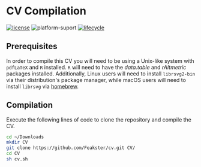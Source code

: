 # CV Compilation

<!-- Badges -->
[![license](https://img.shields.io/badge/license-MIT-blue)](https://choosealicense.com/licenses/mit/)
![platform-suport](https://img.shields.io/badge/platform-linux%20%7C%20macos-lightgrey)
[![lifecycle](https://img.shields.io/badge/lifecycle-stable-brightgreen.svg)](https://www.tidyverse.org/lifecycle/#stable)

## Prerequisites
In order to compile this CV you will need to be using a Unix-like system with `pdfLaTeX` and `R` installed. `R` will need to have the _data.table_ and _rAltmetric_ packages installed. Additionally, Linux users will need to install `librsvg2-bin` via their distribution's package manager, while macOS users will need to install `librsvg` via [homebrew](https://brew.sh/).

## Compilation
Execute the following lines of code to clone the repository and compile the CV.

```bash
cd ~/Downloads
mkdir CV
git clone https://github.com/Feakster/cv.git CV/
cd CV
sh cv.sh
```
